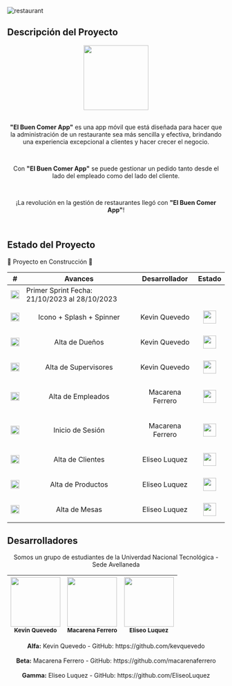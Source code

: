 ![restaurant](https://github.com/kevquevedo/ElBuenComer/assets/60716668/06b27028-13db-4e7f-b425-9573e9ccc910)

## Descripción del Proyecto

<div align="center">
  <img src="https://github.com/kevquevedo/ElBuenComer/assets/60716668/a3dfca39-1cc4-4020-8e2b-81006b58a137" width=150> <br> <br>
  <p> <b>"El Buen Comer App"</b> es una app móvil que está diseñada para hacer que la administración de un restaurante sea más sencilla y efectiva, brindando una experiencia excepcional a clientes y hacer crecer el negocio.</p> <br> 
  <p> Con <b>"El Buen Comer App"</b> se puede gestionar un pedido tanto desde el lado del empleado como del lado del cliente.</p> <br> 
  <p>¡La revolución en la gestión de restaurantes llegó con <b>"El Buen Comer App"</b>!</p> <br> 
</div>

## Estado del Proyecto

🚧 Proyecto en Construcción 🚧

<div align="center">  


| # | Avances | Desarrollador | Estado|
| ------ | ------ | ------ | ------ |
 <img src="https://github.com/kevquevedo/ElBuenComer/assets/60716668/8876c003-f5e9-43db-a094-97f7bffbf9bf" width=20> | Primer Sprint Fecha: 21/10/2023 al 28/10/2023  |  |  |
| <img src="https://github.com/kevquevedo/ElBuenComer/assets/60716668/3c723c0b-8288-4c63-80e0-6af1b3cb730f" width=20>  | <p align="center">Icono + Splash + Spinner</p> | <p align="center">Kevin Quevedo</p> | <div align="center"><img src="https://github.com/kevquevedo/ElBuenComer/assets/60716668/da62360a-bd32-4d4f-ba91-0367c693398d" width=30></div> |
| <img src="https://github.com/kevquevedo/ElBuenComer/assets/60716668/3c723c0b-8288-4c63-80e0-6af1b3cb730f" width=20>  | <p align="center">Alta de Dueños</p>  | <p align="center">Kevin Quevedo</p> | <div align="center"><img src="https://github.com/kevquevedo/ElBuenComer/assets/60716668/dbf9b22a-2a9d-4399-b83a-fe6e388d5156" width=30></div> |
| <img src="https://github.com/kevquevedo/ElBuenComer/assets/60716668/3c723c0b-8288-4c63-80e0-6af1b3cb730f" width=20>  | <p align="center">Alta de Supervisores</p> | <p align="center">Kevin Quevedo</p> | <div align="center"><img src="https://github.com/kevquevedo/ElBuenComer/assets/60716668/dbf9b22a-2a9d-4399-b83a-fe6e388d5156" width=30></div> |
| <img src="https://github.com/kevquevedo/ElBuenComer/assets/60716668/3c723c0b-8288-4c63-80e0-6af1b3cb730f" width=20>  | <p align="center">Alta de Empleados</p> | <p align="center">Macarena Ferrero</p> | <div align="center"><img src="https://github.com/kevquevedo/ElBuenComer/assets/60716668/dbf9b22a-2a9d-4399-b83a-fe6e388d5156" width=30></div> |
| <img src="https://github.com/kevquevedo/ElBuenComer/assets/60716668/3c723c0b-8288-4c63-80e0-6af1b3cb730f" width=20>  | <p align="center">Inicio de Sesión</p>  | <p align="center">Macarena Ferrero</p> | <div align="center"><img src="https://github.com/kevquevedo/ElBuenComer/assets/60716668/dbf9b22a-2a9d-4399-b83a-fe6e388d5156" width=30></div> |
| <img src="https://github.com/kevquevedo/ElBuenComer/assets/60716668/3c723c0b-8288-4c63-80e0-6af1b3cb730f" width=20>  | <p align="center">Alta de Clientes</p> | <p align="center">Eliseo Luquez</p> | <div align="center"><img src="https://github.com/kevquevedo/ElBuenComer/assets/60716668/dbf9b22a-2a9d-4399-b83a-fe6e388d5156" width=30></div> |
| <img src="https://github.com/kevquevedo/ElBuenComer/assets/60716668/3c723c0b-8288-4c63-80e0-6af1b3cb730f" width=20>  | <p align="center">Alta de Productos</p>  | <p align="center">Eliseo Luquez</p> | <div align="center"><img src="https://github.com/kevquevedo/ElBuenComer/assets/60716668/dbf9b22a-2a9d-4399-b83a-fe6e388d5156" width=30></div> |
| <img src="https://github.com/kevquevedo/ElBuenComer/assets/60716668/3c723c0b-8288-4c63-80e0-6af1b3cb730f" width=20>  | <p align="center">Alta de Mesas</p> | <p align="center">Eliseo Luquez</p> | <div align="center"><img src="https://github.com/kevquevedo/ElBuenComer/assets/60716668/dbf9b22a-2a9d-4399-b83a-fe6e388d5156" width=30></div> |

</div>

## Desarrolladores

<p align="center">Somos un grupo de estudiantes de la Univerdad Nacional Tecnológica - Sede Avellaneda</p>

<div align="center">  
  
| <img src="https://avatars.githubusercontent.com/u/60716668?v=4" width=115><br><sub>Kevin Quevedo</sub> |  <img src="https://avatars.githubusercontent.com/u/60628955?v=4" width=115><br><sub>Macarena Ferrero</sub> |  <img src="https://avatars.githubusercontent.com/u/40706146?v=4" width=115><br><sub>Eliseo Luquez</sub> |
| :---: | :---: | :---: |

</div>

<div align="center">
  <b>Alfa:</b> Kevin Quevedo - GitHub: https://github.com/kevquevedo <br>  <br>
  <b>Beta:</b> Macarena Ferrero - GitHub: https://github.com/macarenaferrero <br>  <br>
  <b>Gamma:</b> Eliseo Luquez - GitHub: https://github.com/EliseoLuquez <br>  <br>
</div>
